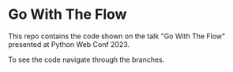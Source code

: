 # Go With The Flow

This repo contains the code shown on the talk "Go With The Flow" presented at Python Web Conf 2023.

To see the code navigate through the branches.